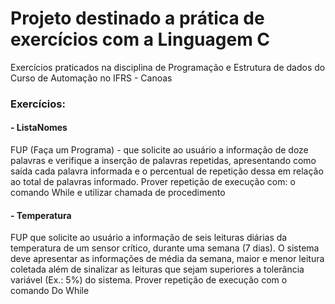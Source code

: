 # Projeto destinado a prática de exercícios com a Linguagem C
Exercícios praticados na disciplina de Programação e Estrutura de dados do Curso de Automação no IFRS - Canoas

### Exercícios: 
#### - ListaNomes
FUP (Faça um Programa) - que solicite ao usuário a informação de doze palavras e verifique a inserção de palavras repetidas, apresentando como saída cada palavra informada e o percentual de repetição dessa em relação ao total de palavras informado. Prover repetição de execução com: o comando While e utilizar chamada de procedimento

#### - Temperatura
FUP que solicite ao usuário a informação de seis leituras diárias da temperatura de um sensor crítico, durante uma semana (7 dias). O sistema deve apresentar as informações de média da semana, maior e menor leitura coletada além de sinalizar as leituras que sejam superiores a tolerância variável (Ex.: 5%) do sistema. Prover repetição de execução com o comando Do While
